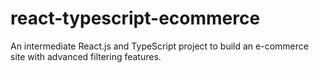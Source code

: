 # react-typescript-ecommerce
An intermediate React.js and TypeScript project to build an e-commerce site with advanced filtering features.
